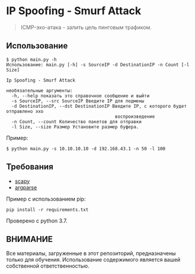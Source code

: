 # IP Spoofing - Smurf Attack

> ICMP-эхо-атака - залить цель пинговым трафиком.

## Использование

```
$ python main.py -h
Использование: main.py [-h] -s SourceIP -d DestinationIP -n Count [-l Size]

Ip Spoofing - Smurf Attack

необязательные аргументы:
  -h, --help показать это справочное сообщение и выйти
  -s SourceIP, --src SourceIP Введите IP для подмены
  -d DestinationIP, --dst DestinationIP Введите IP, с которого будет отправлено эхо
                                         воспроизведение
  -n Count, --count Количество пакетов для отправки
  -l Size, --size Размер Установите размер буфера.
```

Пример:

```
$ python main.py -s 10.10.10.10 -d 192.168.43.1 -n 50 -l 100 
```

## Требования

- [scapy](https://pypi.org/project/scapy/)
- [argparse](https://pypi.org/project/argparse/)

Пример с использованием pip:

```
pip install -r requirements.txt
```

Проверено с python 3.7.

## ВНИМАНИЕ
Все материалы, загруженные в этот репозиторий, предназначены только для обучения. Использование содержимого является вашей собственной ответственностью.
